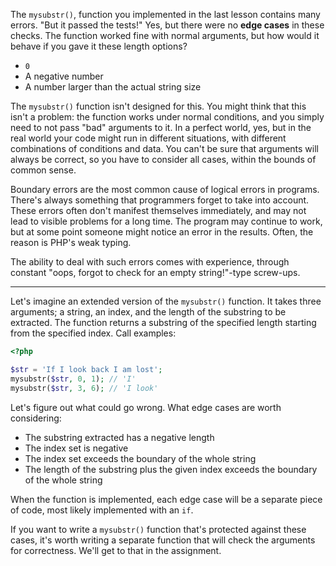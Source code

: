 
The `mysubstr()`, function you implemented in the last lesson contains many errors. "But it passed the tests!" Yes, but there were no **edge cases** in these checks. The function worked fine with normal arguments, but how would it behave if you gave it these length options?

* `0`
* A negative number
* A number larger than the actual string size

The `mysubstr()` function isn't designed for this. You might think that this isn't a problem: the function works under normal conditions, and you simply need to not pass "bad" arguments to it. In a perfect world, yes, but in the real world your code might run in different situations, with different combinations of conditions and data. You can't be sure that arguments will always be correct, so you have to consider all cases, within the bounds of common sense.

Boundary errors are the most common cause of logical errors in programs. There's always something that programmers forget to take into account. These errors often don't manifest themselves immediately, and may not lead to visible problems for a long time. The program may continue to work, but at some point someone might notice an error in the results. Often, the reason is PHP's weak typing.

The ability to deal with such errors comes with experience, through constant "oops, forgot to check for an empty string!"-type screw-ups.

---

Let's imagine an extended version of the `mysubstr()` function. It takes three arguments; a string, an index, and the length of the substring to be extracted. The function returns a substring of the specified length starting from the specified index. Call examples:

```php
<?php

$str = 'If I look back I am lost';
mysubstr($str, 0, 1); // 'I'
mysubstr($str, 3, 6); // 'I look'
```

Let's figure out what could go wrong. What edge cases are worth considering:

* The substring extracted has a negative length
* The index set is negative
* The index set exceeds the boundary of the whole string
* The length of the substring plus the given index exceeds the boundary of the whole string

When the function is implemented, each edge case will be a separate piece of code, most likely implemented with an `if`.

If you want to write a `mysubstr()` function that's protected against these cases, it's worth writing a separate function that will check the arguments for correctness. We'll get to that in the assignment.
